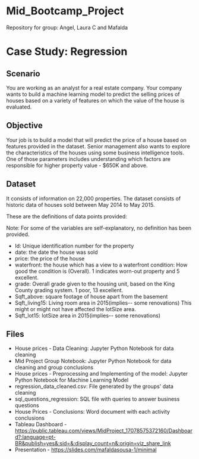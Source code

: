# Mid_Bootcamp_Project
Repository for group: Angel, Laura C and Mafalda

# Case Study: Regression

## Scenario
You are working as an analyst for a real estate company. Your company wants to build a machine learning model to predict the selling prices of houses based on a variety of features on which the value of the house is evaluated.


## Objective
Your job is to build a model that will predict the price of a house based on features provided in the dataset. Senior management also wants to explore the characteristics of the houses using some business intelligence tools. One of those parameters includes understanding which factors are responsible for higher property value - $650K and above.

## Dataset
It consists of information on 22,000 properties. The dataset consists of historic data of houses sold between May 2014 to May 2015.

These are the definitions of data points provided:

Note: For some of the variables are self-explanatory, no definition has been provided.

- Id: Unique identification number for the property
- date: the date the house was sold
- price: the price of the house
- waterfront: the house which has a view to a waterfront
condition: How good the condition is (Overall). 1 indicates worn-out property and 5 excellent.
- grade: Overall grade given to the housing unit, based on the King County grading system. 1 poor, 13 excellent.
- Sqft_above: square footage of house apart from the basement
- Sqft_living15: Living room area in 2015(implies-- some renovations) This might or might not have affected the lotSize area.
- Sqft_lot15: lotSize area in 2015(implies-- some renovations)

## Files
- House prices - Data Cleaning: Jupyter Python Notebook for data cleaning
- Mid Project Group Notebook: Jupyter Python Notebook for data cleaning and group conclusions
- House prices - Preprocessing and Implementing of the model: Jupyter Python Notebook for Machine Learning Model
- regression_data_cleaned.csv: File generated by the groups' data cleaning
- sql_questions_regression: SQL file with queries to answer business questions
- House Prices - Conclusions: Word document with each activity conclusions
- Tableau Dashboard - https://public.tableau.com/views/MidProject_17078575372160/Dashboard?:language=pt-BR&publish=yes&:sid=&:display_count=n&:origin=viz_share_link
- Presentation - https://slides.com/mafaldasousa-1/minimal
